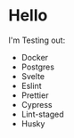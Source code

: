 # Hello

I'm Testing out:

- Docker
- Postgres
- Svelte
- Eslint
- Prettier
- Cypress
- Lint-staged
- Husky
